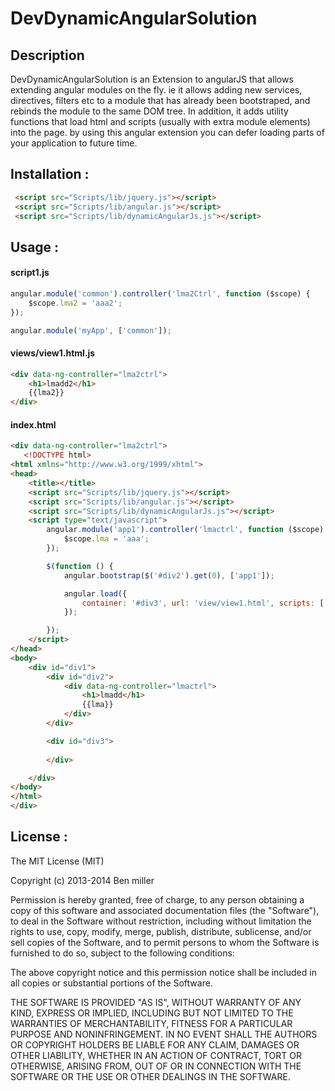 DevDynamicAngularSolution
=========================
## Description
DevDynamicAngularSolution is an Extension to angularJS that allows extending angular modules on the fly. ie
it allows adding new services, directives, filters etc to a module that has already been bootstraped, and rebinds the module to the same DOM tree.
In addition, it adds utility functions that load html and scripts (usually with extra module elements) into the page. by using this angular extension you can defer loading parts of your application to future time.

## Installation :
```html
 <script src="Scripts/lib/jquery.js"></script>
 <script src="Scripts/lib/angular.js"></script>
 <script src="Scripts/lib/dynamicAngularJs.js"></script>
```
## Usage :

#### script1.js
```js
angular.module('common').controller('lma2Ctrl', function ($scope) {
    $scope.lma2 = 'aaa2';
});

angular.module('myApp', ['common']);
```

#### views/view1.html.js
```html
<div data-ng-controller="lma2ctrl">
    <h1>lmadd2</h1>
    {{lma2}}
</div>
```
#### index.html
```html
<div data-ng-controller="lma2ctrl">
   <!DOCTYPE html>
<html xmlns="http://www.w3.org/1999/xhtml">
<head>
    <title></title>
    <script src="Scripts/lib/jquery.js"></script>
    <script src="Scripts/lib/angular.js"></script>
    <script src="Scripts/lib/dynamicAngularJs.js"></script>
    <script type="text/javascript">
        angular.module('app1').controller('lmactrl', function ($scope) {
            $scope.lma = 'aaa';
        });

        $(function () {
            angular.bootstrap($('#div2').get(0), ['app1']);

            angular.load({
                container: '#div3', url: 'view/view1.html', scripts: ['app/script1.js'], modules: ['app1']
            });

        });
    </script>
</head>
<body>
    <div id="div1">
        <div id="div2">
            <div data-ng-controller="lmactrl">
                <h1>lmadd</h1>
                {{lma}}
            </div>
        </div>

        <div id="div3">
            
        </div>

    </div>
</body>
</html>
</div>
```

## License :

The MIT License (MIT)

Copyright (c) 2013-2014 Ben miller

Permission is hereby granted, free of charge, to any person obtaining a copy of this software and associated documentation files (the "Software"), to deal in the Software without restriction, including without limitation the rights to use, copy, modify, merge, publish, distribute, sublicense, and/or sell copies of the Software, and to permit persons to whom the Software is furnished to do so, subject to the following conditions:

The above copyright notice and this permission notice shall be included in all copies or substantial portions of the Software.

THE SOFTWARE IS PROVIDED "AS IS", WITHOUT WARRANTY OF ANY KIND, EXPRESS OR IMPLIED, INCLUDING BUT NOT LIMITED TO THE WARRANTIES OF MERCHANTABILITY, FITNESS FOR A PARTICULAR PURPOSE AND NONINFRINGEMENT. IN NO EVENT SHALL THE AUTHORS OR COPYRIGHT HOLDERS BE LIABLE FOR ANY CLAIM, DAMAGES OR OTHER LIABILITY, WHETHER IN AN ACTION OF CONTRACT, TORT OR OTHERWISE, ARISING FROM, OUT OF OR IN CONNECTION WITH THE SOFTWARE OR THE USE OR OTHER DEALINGS IN THE SOFTWARE.
